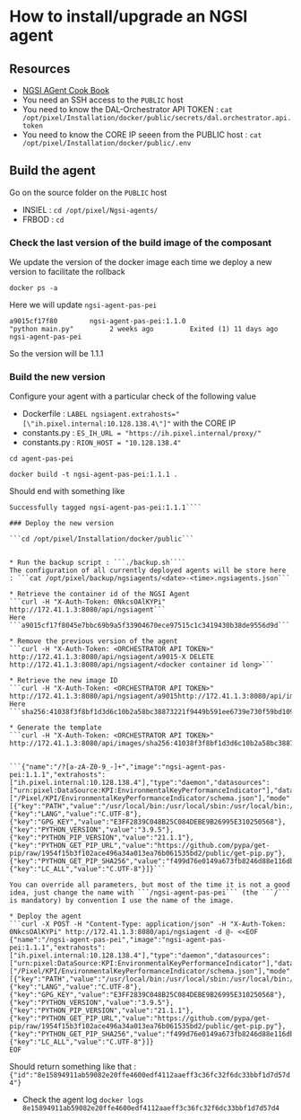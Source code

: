 # How to install/upgrade an NGSI agent

## Resources
* [NGSI AGent Cook Book](https://docs-hub-dal.readthedocs.io/en/latest/ngsiagent_cookbook/)
* You need an SSH access to the  ```PUBLIC``` host
* You need to know the DAL-Orchestrator API TOKEN : ```cat /opt/pixel/Installation/docker/public/secrets/dal.orchestrator.api.token```
* You need to know the CORE IP seeen from the PUBLIC host : ```cat /opt/pixel/Installation/docker/public/.env```

## Build the agent

Go on the source folder on the ```PUBLIC``` host
* INSIEL : ```cd /opt/pixel/Ngsi-agents/```
* FRBOD : ```cd ```

### Check the last version of the build image of the composant

We update the version of the docker image each time we deploy a new version to facilitate the rollback

```docker ps -a```

Here we will update ```ngsi-agent-pas-pei```

```a9015cf17f80        ngsi-agent-pas-pei:1.1.0                        "python main.py"         2 weeks ago         Exited (1) 11 days ago                                                                                       ngsi-agent-pas-pei```

So the version will be 1.1.1

### Build the new version

Configure your agent with a particular check of the following value
* Dockerfile : ```LABEL ngsiagent.extrahosts="[\"ih.pixel.internal:10.128.138.4\"]"``` with the CORE IP 
* constants.py : ```ES_IH_URL = "https://ih.pixel.internal/proxy/"```
* constants.py : ```RION_HOST = "10.128.138.4"```

```cd agent-pas-pei```

```docker build -t ngsi-agent-pas-pei:1.1.1 .```

Should end with something like
```Successfully built 41038f3f8bf1
Successfully tagged ngsi-agent-pas-pei:1.1.1````

### Deploy the new version

```cd /opt/pixel/Installation/docker/public```


* Run the backup script : ```./backup.sh````
The configuration of all currently deployed agents will be store here : ```cat /opt/pixel/backup/ngsiagents/<date>-<time>.ngsiagents.json```

* Retrieve the container id of the NGSI Agent
```curl -H "X-Auth-Token: 0NkcsOAlKYPi" http://172.41.1.3:8080/api/ngsiagent```
Here ```a9015cf17f8045e7bbc69b9a5f33904670ece97515c1c3419430b38de9556d9d```

* Remove the previous version of the agent
```curl -H "X-Auth-Token: <ORCHESTRATOR API TOKEN>" http://172.41.1.3:8080/api/ngsiagent/a9015-X DELETE http://172.41.1.3:8080/api/ngsiagent/<docker container id long>```

* Retrieve the new image ID
```curl -H "X-Auth-Token: <ORCHESTRATOR API TOKEN>" http://172.41.1.3:8080/api/ngsiagent/a9015http://172.41.1.3:8080/api/images```
Here ```sha256:41038f3f8bf1d3d6c10b2a58bc38873221f9449b591ee6739e730f59bd1090b2```

* Generate the template
```curl -H "X-Auth-Token: <ORCHESTRATOR API TOKEN>" http://172.41.1.3:8080/api/images/sha256:41038f3f8bf1d3d6c10b2a58bc38873221f9449b591ee6739e730f59bd1090b2/template```


```{"name":"/?[a-zA-Z0-9_-]+","image":"ngsi-agent-pas-pei:1.1.1","extrahosts":["ih.pixel.internal:10.128.138.4"],"type":"daemon","datasources":["urn:pixel:DataSource:KPI:EnvironmentalKeyPerformanceIndicator"],"datamodels":["/Pixel/KPI/EnvironmentalKeyPerformanceIndicator/schema.json"],"mode":"insert","environment":[{"key":"PATH","value":"/usr/local/bin:/usr/local/sbin:/usr/local/bin:/usr/sbin:/usr/bin:/sbin:/bin"},{"key":"LANG","value":"C.UTF-8"},{"key":"GPG_KEY","value":"E3FF2839C048B25C084DEBE9B26995E310250568"},{"key":"PYTHON_VERSION","value":"3.9.5"},{"key":"PYTHON_PIP_VERSION","value":"21.1.1"},{"key":"PYTHON_GET_PIP_URL","value":"https://github.com/pypa/get-pip/raw/1954f15b3f102ace496a34a013ea76b061535bd2/public/get-pip.py"},{"key":"PYTHON_GET_PIP_SHA256","value":"f499d76e0149a673fb8246d88e116db589afbd291739bd84f2cd9a7bca7b6993"},{"key":"LC_ALL","value":"C.UTF-8"}]}```

You can override all parameters, but most of the time it is not a good idea, just change the name with ```/ngsi-agent-pas-pei``` (the ```/``` is mandatory) by convention I use the name of the image.

* Deploy the agent
```curl -X POST -H "Content-Type: application/json" -H "X-Auth-Token: 0NkcsOAlKYPi" http://172.41.1.3:8080/api/ngsiagent -d @- <<EOF
{"name":"/ngsi-agent-pas-pei","image":"ngsi-agent-pas-pei:1.1.1","extrahosts":["ih.pixel.internal:10.128.138.4"],"type":"daemon","datasources":["urn:pixel:DataSource:KPI:EnvironmentalKeyPerformanceIndicator"],"datamodels":["/Pixel/KPI/EnvironmentalKeyPerformanceIndicator/schema.json"],"mode":"insert","environment":[{"key":"PATH","value":"/usr/local/bin:/usr/local/sbin:/usr/local/bin:/usr/sbin:/usr/bin:/sbin:/bin"},{"key":"LANG","value":"C.UTF-8"},{"key":"GPG_KEY","value":"E3FF2839C048B25C084DEBE9B26995E310250568"},{"key":"PYTHON_VERSION","value":"3.9.5"},{"key":"PYTHON_PIP_VERSION","value":"21.1.1"},{"key":"PYTHON_GET_PIP_URL","value":"https://github.com/pypa/get-pip/raw/1954f15b3f102ace496a34a013ea76b061535bd2/public/get-pip.py"},{"key":"PYTHON_GET_PIP_SHA256","value":"f499d76e0149a673fb8246d88e116db589afbd291739bd84f2cd9a7bca7b6993"},{"key":"LC_ALL","value":"C.UTF-8"}]}
EOF
```

Should return something like that : ```{"id":"8e15894911ab59082e20ffe4600edf4112aaeff3c36fc32f6dc33bbf1d7d57d4"}```

* Check the agent log
```docker logs 8e15894911ab59082e20ffe4600edf4112aaeff3c36fc32f6dc33bbf1d7d57d4```




